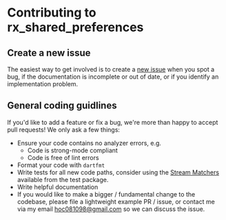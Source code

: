 # Contributing to rx_shared_preferences

## Create a new issue

The easiest way to get involved is to create a [new issue](https://github.com/hoc081098/rx_shared_preferences/issues/new) when you spot a bug, if the documentation is incomplete or out of date, or if you identify an implementation problem.

## General coding guidlines

If you'd like to add a feature or fix a bug, we're more than happy to accept pull requests! We only ask a few things:

-   Ensure your code contains no analyzer errors, e.g.
    -   Code is strong-mode compliant
    -   Code is free of lint errors
-   Format your code with `dartfmt`
-   Write tests for all new code paths, consider using the [Stream Matchers](https://pub.dartlang.org/packages/test#stream-matchers) available from the test package.
-   Write helpful documentation
-   If you would like to make a bigger / fundamental change to the codebase, please file a lightweight example PR / issue, or contact me via my email hoc081098@gmail.com so we can discuss the issue.
